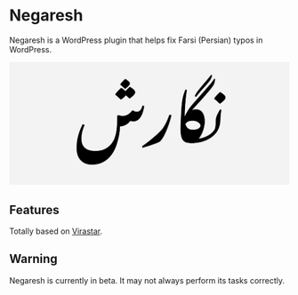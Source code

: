 # Negaresh

Negaresh is a WordPress plugin that helps fix Farsi (Persian) typos in WordPress.

![نگارش](https://github.com/LordArma/negaresh/raw/master/screenshot.png "نگارش")

## Features
Totally based on [Virastar](https://github.com/AlirezaSedghi/Virastar).

## Warning
Negaresh is currently in beta. It may not always perform its tasks correctly.

